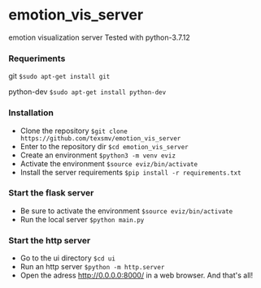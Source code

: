 # emotion_vis_server
emotion visualization server
Tested with python-3.7.12

### Requeriments
git
`$sudo apt-get install git`

python-dev
`$sudo apt-get install python-dev`


### Installation
- Clone the repository
`$git clone https://github.com/texsmv/emotion_vis_server`
- Enter to the repository dir
`$cd emotion_vis_server`
- Create an environment
`$python3 -m venv eviz`
- Activate the environment
`$source eviz/bin/activate `
- Install the server requirements
`$pip install -r requirements.txt`

### Start the flask server
- Be sure to activate the environment
`$source eviz/bin/activate `
- Run the local server
`$python main.py`

### Start the http server
- Go to the ui directory
`$cd ui`
- Run an http server
`$python -m http.server`
- Open the adress http://0.0.0.0:8000/ in a web browser. And that's all!

